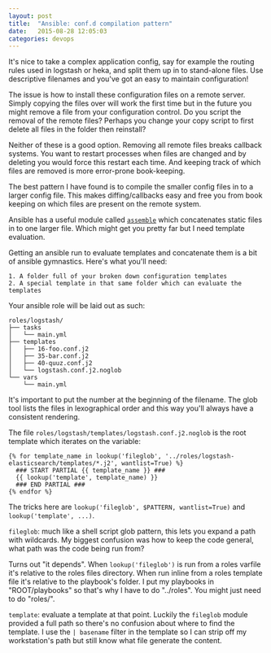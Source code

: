 ```yaml
---
layout: post
title:  "Ansible: conf.d compilation pattern"
date:   2015-08-28 12:05:03
categories: devops
---
```


It's nice to take a complex application config, say for example the routing rules used in logstash or heka, and split them up in to stand-alone files. Use descriptive filenames and you've got an easy to maintain configuration!

The issue is how to install these configuration files on a remote server. Simply copying the files over will work the first time but in the future you might remove a file from your configuration control. Do you script the removal of the remote files? Perhaps you change your copy script to first delete all files in the folder then reinstall?

Neither of these is a good option. Removing all remote files breaks callback systems. You want to restart processes when files are changed and by deleting you would force this restart each time. And keeping track of which files are removed is more error-prone book-keeping.

The best pattern I have found is to compile the smaller config files in to a larger config file. This makes diffing/callbacks easy and free you from book keeping on which files are present on the remote system.

Ansible has a useful module called [`assemble`](http://docs.ansible.com/ansible/assemble_module.html) which concatenates static files in to one larger file. Which might get you pretty far but I need template evaluation.

Getting an ansible run to evaluate templates and concatenate them is a bit of ansible gymnastics. Here's what you'll need:

    1. A folder full of your broken down configuration templates
    2. A special template in that same folder which can evaluate the templates

Your ansible role will be laid out as such:


    roles/logstash/
    ├── tasks
    │   └── main.yml
    ├── templates
    │   ├── 16-foo.conf.j2
    │   ├── 35-bar.conf.j2
    │   ├── 40-quuz.conf.j2
    │   └── logstash.conf.j2.noglob
    └── vars
        └── main.yml


It's important to put the number at the beginning of the filename. The glob tool lists the files in lexographical order and this way you'll always have a consistent rendering.

The file `roles/logstash/templates/logstash.conf.j2.noglob` is the root template which iterates on the variable:

    {% for template_name in lookup('fileglob', '../roles/logstash-elasticsearch/templates/*.j2', wantlist=True) %}
      ### START PARTIAL {{ template_name }} ###
      {{ lookup('template', template_name) }}
      ### END PARTIAL ###
    {% endfor %}

The tricks here are `lookup('fileglob', $PATTERN, wantlist=True)` and `lookup('template', ...)`.

`fileglob`: much like a shell script glob pattern, this lets you expand a path with wildcards. My biggest confusion was how to keep the code general, what path was the code being run from?

Turns out "it depends". When `lookup('fileglob')` is run from a roles varfile it's relative to the roles files directory. When run inline from a roles template file it's relative to the playbook's folder. I put my playbooks in "ROOT/playbooks" so that's why I have to do "../roles". You might just need to do "roles/".

`template`: evaluate a template at that point. Luckily the `fileglob` module provided a full path so there's no confusion about where to find the template. I use the `| basename` filter in the template so I can strip off my workstation's path but still know what file generate the content.
